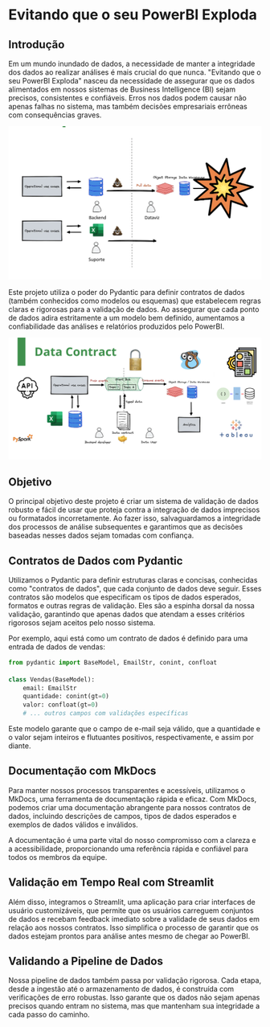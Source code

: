 # Evitando que o seu PowerBI Exploda

## Introdução

Em um mundo inundado de dados, a necessidade de manter a integridade dos dados ao realizar análises é mais crucial do que nunca. "Evitando que o seu PowerBI Exploda" nasceu da necessidade de assegurar que os dados alimentados em nossos sistemas de Business Intelligence (BI) sejam precisos, consistentes e confiáveis. Erros nos dados podem causar não apenas falhas no sistema, mas também decisões empresariais errôneas com consequências graves.

![arquitetura](static/arquitetura.png)

Este projeto utiliza o poder do Pydantic para definir contratos de dados (também conhecidos como modelos ou esquemas) que estabelecem regras claras e rigorosas para a validação de dados. Ao assegurar que cada ponto de dados adira estritamente a um modelo bem definido, aumentamos a confiabilidade das análises e relatórios produzidos pelo PowerBI.

![datacontract](static/datacontract.png)
## Objetivo

O principal objetivo deste projeto é criar um sistema de validação de dados robusto e fácil de usar que proteja contra a integração de dados imprecisos ou formatados incorretamente. Ao fazer isso, salvaguardamos a integridade dos processos de análise subsequentes e garantimos que as decisões baseadas nesses dados sejam tomadas com confiança.

## Contratos de Dados com Pydantic

Utilizamos o Pydantic para definir estruturas claras e concisas, conhecidas como "contratos de dados", que cada conjunto de dados deve seguir. Esses contratos são modelos que especificam os tipos de dados esperados, formatos e outras regras de validação. Eles são a espinha dorsal da nossa validação, garantindo que apenas dados que atendam a esses critérios rigorosos sejam aceitos pelo nosso sistema.

Por exemplo, aqui está como um contrato de dados é definido para uma entrada de dados de vendas:

```python
from pydantic import BaseModel, EmailStr, conint, confloat

class Vendas(BaseModel):
    email: EmailStr
    quantidade: conint(gt=0)
    valor: confloat(gt=0)
    # ... outros campos com validações específicas
```

Este modelo garante que o campo de e-mail seja válido, que a quantidade e o valor sejam inteiros e flutuantes positivos, respectivamente, e assim por diante.

## Documentação com MkDocs

Para manter nossos processos transparentes e acessíveis, utilizamos o MkDocs, uma ferramenta de documentação rápida e eficaz. Com MkDocs, podemos criar uma documentação abrangente para nossos contratos de dados, incluindo descrições de campos, tipos de dados esperados e exemplos de dados válidos e inválidos.

A documentação é uma parte vital do nosso compromisso com a clareza e a acessibilidade, proporcionando uma referência rápida e confiável para todos os membros da equipe.

## Validação em Tempo Real com Streamlit

Além disso, integramos o Streamlit, uma aplicação para criar interfaces de usuário customizáveis, que permite que os usuários carreguem conjuntos de dados e recebam feedback imediato sobre a validade de seus dados em relação aos nossos contratos. Isso simplifica o processo de garantir que os dados estejam prontos para análise antes mesmo de chegar ao PowerBI.

## Validando a Pipeline de Dados

Nossa pipeline de dados também passa por validação rigorosa. Cada etapa, desde a ingestão até o armazenamento de dados, é construída com verificações de erro robustas. Isso garante que os dados não sejam apenas precisos quando entram no sistema, mas que mantenham sua integridade a cada passo do caminho.